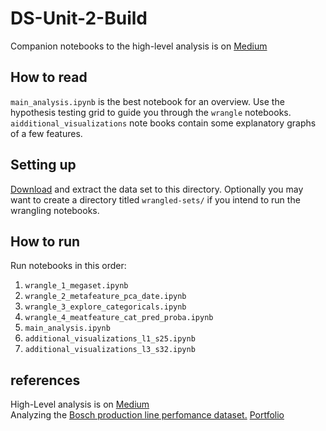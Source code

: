 # DS-Unit-2-Build
Companion notebooks to the high-level analysis is on [Medium](https://medium.com/@jesse.gene.peone/napkin-math-with-bosch-23e9aedb0c41?sk=a62251575cae5ef40bdf5638b6c26af4)  

## How to read
```main_analysis.ipynb``` is the best notebook for an overview. Use the 
hypothesis testing grid to guide you through the ```wrangle``` notebooks. 
```aidditional_visualizations``` note books contain some explanatory graphs of
a few features.

## Setting up
[Download](https://www.kaggle.com/c/bosch-production-line-performance/data) and extract the data set to this directory.
Optionally you may want to create a directory titled ```wrangled-sets/``` if you intend to run the wrangling notebooks.

## How to run
Run notebooks in this order:

1. ```wrangle_1_megaset.ipynb```
2. ```wrangle_2_metafeature_pca_date.ipynb```
3. ```wrangle_3_explore_categoricals.ipynb```
4. ```wrangle_4_meatfeature_cat_pred_proba.ipynb```
5. ```main_analysis.ipynb```
6. ```additional_visualizations_l1_s25.ipynb```
7. ```additional_visualizations_l3_s32.ipynb```

## references
High-Level analysis is on [Medium](https://medium.com/@jesse.gene.peone/napkin-math-with-bosch-23e9aedb0c41?sk=a62251575cae5ef40bdf5638b6c26af4)  
Analyzing the [Bosch production line perfomance dataset.](https://www.kaggle.com/c/bosch-production-line-performance/overview)
[Portfolio](https://jpeone.github.io/)
